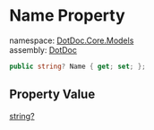 ﻿# Name Property

namespace: [DotDoc\.Core\.Models](../../DotDoc.Core.Models.md)<br />
assembly: [DotDoc](../../../DotDoc.md)



```csharp
public string? Name { get; set; };
```

## Property Value

[string?](https://docs.microsoft.com/dotnet/api/System.String)

